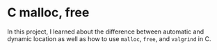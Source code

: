 # C malloc, free
In this project, I learned about the difference between automatic and dynamic location as well as how to use `malloc`, `free`, and `valgrind` in C.
